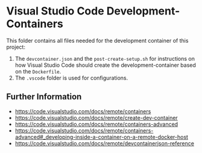 # Visual Studio Code Development-Containers

This folder contains all files needed for the development container of this
project:

1. The `devcontainer.json` and the `post-create-setup.sh` for instructions on
   how Visual Studio Code should create the development-container based on the `Dockerfile`.
2. The `.vscode` folder is used for configurations.

## Further Information

- <https://code.visualstudio.com/docs/remote/containers>
- <https://code.visualstudio.com/docs/remote/create-dev-container>
- <https://code.visualstudio.com/docs/remote/containers-advanced>
- <https://code.visualstudio.com/docs/remote/containers-advanced#_developing-inside-a-container-on-a-remote-docker-host>
- <https://code.visualstudio.com/docs/remote/devcontainerjson-reference>
